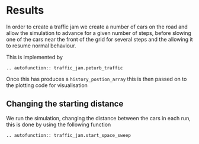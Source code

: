 # Results

In order to create a traffic jam we create a number of cars on the road and
allow the simulation to advance for a given number of steps, before slowing one
of the cars near the front of the grid for several steps and the allowing it to
resume normal behaviour.

This is implemented by 

```eval_rst
.. autofunction:: traffic_jam.peturb_traffic
```

Once this has produces a ```history_postion_array``` this is then passed on to
the plotting code for visualisation

## Changing the starting distance

We run the simulation, changing the distance between the cars in each run, this is done by using the following function

```eval_rst
.. autofunction:: traffic_jam.start_space_sweep
```
